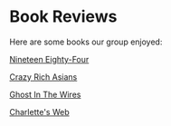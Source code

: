 
# Book Reviews

Here are some books our group enjoyed:

[Nineteen Eighty-Four](NineteenEighty-Four.md)

[Crazy Rich Asians](https://github.com/Simrank27/symmetrical-happiness/blob/main/Crazy%20Rich%20Asians%20README.md)

[Ghost In The Wires](https://github.com/Simrank27/symmetrical-happiness/blob/main/Ghost%20In%20The%20Wires.md)

[Charlette's Web](Charlotteweb.md)
